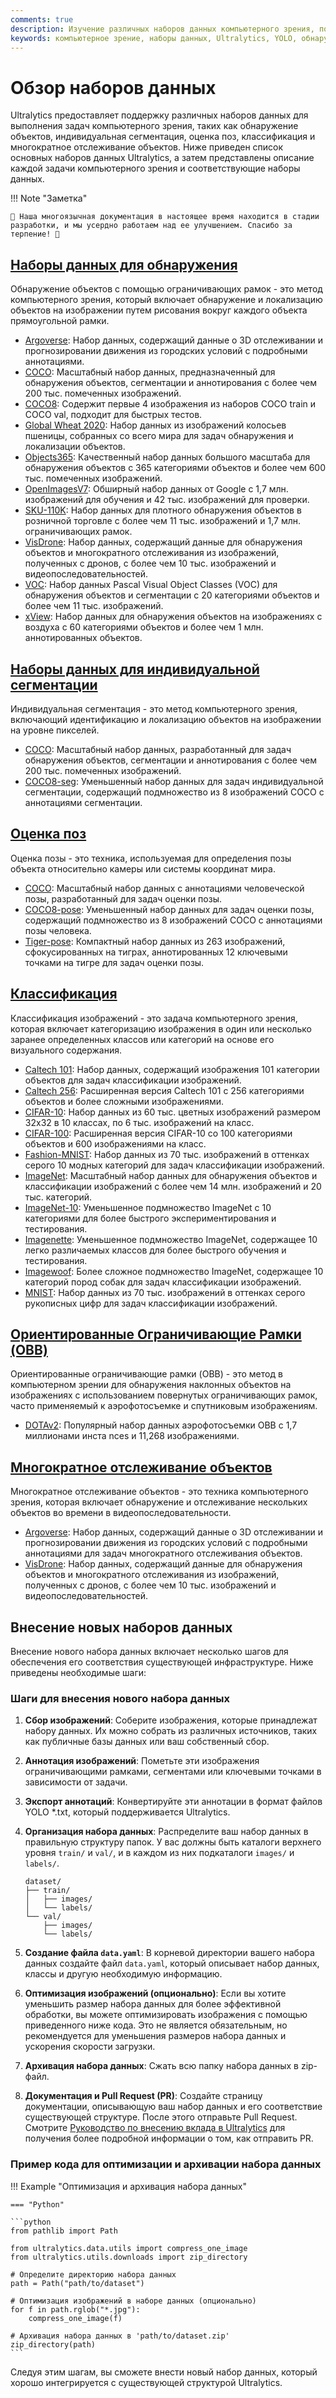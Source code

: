 ```yaml
---
comments: true
description: Изучение различных наборов данных компьютерного зрения, поддерживаемых Ultralytics, для задач объектного обнаружения, сегментации, оценки поз, классификации изображений и многократного отслеживания объектов.
keywords: компьютерное зрение, наборы данных, Ultralytics, YOLO, обнаружение объектов, индивидуальная сегментация, оценка позы, классификация изображений, многократное отслеживание объектов
---
```


# Обзор наборов данных

Ultralytics предоставляет поддержку различных наборов данных для выполнения задач компьютерного зрения, таких как обнаружение объектов, индивидуальная сегментация, оценка поз, классификация и многократное отслеживание объектов. Ниже приведен список основных наборов данных Ultralytics, а затем представлены описание каждой задачи компьютерного зрения и соответствующие наборы данных.

!!! Note "Заметка"

    🚧 Наша многоязычная документация в настоящее время находится в стадии разработки, и мы усердно работаем над ее улучшением. Спасибо за терпение! 🙏

## [Наборы данных для обнаружения](../../datasets/detect/index.md)

Обнаружение объектов с помощью ограничивающих рамок - это метод компьютерного зрения, который включает обнаружение и локализацию объектов на изображении путем рисования вокруг каждого объекта прямоугольной рамки.

- [Argoverse](../../datasets/detect/argoverse.md): Набор данных, содержащий данные о 3D отслеживании и прогнозировании движения из городских условий с подробными аннотациями.
- [COCO](../../datasets/detect/coco.md): Масштабный набор данных, предназначенный для обнаружения объектов, сегментации и аннотирования с более чем 200 тыс. помеченных изображений.
- [COCO8](../../datasets/detect/coco8.md): Содержит первые 4 изображения из наборов COCO train и COCO val, подходит для быстрых тестов.
- [Global Wheat 2020](../../datasets/detect/globalwheat2020.md): Набор данных из изображений колосьев пшеницы, собранных со всего мира для задач обнаружения и локализации объектов.
- [Objects365](../../datasets/detect/objects365.md): Качественный набор данных большого масштаба для обнаружения объектов с 365 категориями объектов и более чем 600 тыс. помеченных изображений.
- [OpenImagesV7](../../datasets/detect/open-images-v7.md): Обширный набор данных от Google с 1,7 млн. изображений для обучения и 42 тыс. изображений для проверки.
- [SKU-110K](../../datasets/detect/sku-110k.md): Набор данных для плотного обнаружения объектов в розничной торговле с более чем 11 тыс. изображений и 1,7 млн. ограничивающих рамок.
- [VisDrone](../../datasets/detect/visdrone.md): Набор данных, содержащий данные для обнаружения объектов и многократного отслеживания из изображений, полученных с дронов, с более чем 10 тыс. изображений и видеопоследовательностей.
- [VOC](../../datasets/detect/voc.md): Набор данных Pascal Visual Object Classes (VOC) для обнаружения объектов и сегментации с 20 категориями объектов и более чем 11 тыс. изображений.
- [xView](../../datasets/detect/xview.md): Набор данных для обнаружения объектов на изображениях с воздуха с 60 категориями объектов и более чем 1 млн. аннотированных объектов.

## [Наборы данных для индивидуальной сегментации](../../datasets/segment/index.md)

Индивидуальная сегментация - это метод компьютерного зрения, включающий идентификацию и локализацию объектов на изображении на уровне пикселей.

- [COCO](../../datasets/segment/coco.md): Масштабный набор данных, разработанный для задач обнаружения объектов, сегментации и аннотирования с более чем 200 тыс. помеченных изображений.
- [COCO8-seg](../../datasets/segment/coco8-seg.md): Уменьшенный набор данных для задач индивидуальной сегментации, содержащий подмножество из 8 изображений COCO с аннотациями сегментации.

## [Оценка поз](../../datasets/pose/index.md)

Оценка позы - это техника, используемая для определения позы объекта относительно камеры или системы координат мира.

- [COCO](../../datasets/pose/coco.md): Масштабный набор данных с аннотациями человеческой позы, разработанный для задач оценки позы.
- [COCO8-pose](../../datasets/pose/coco8-pose.md): Уменьшенный набор данных для задач оценки позы, содержащий подмножество из 8 изображений COCO с аннотациями позы человека.
- [Tiger-pose](../../datasets/pose/tiger-pose.md): Компактный набор данных из 263 изображений, сфокусированных на тиграх, аннотированных 12 ключевыми точками на тигре для задач оценки позы.

## [Классификация](../../datasets/classify/index.md)

Классификация изображений - это задача компьютерного зрения, которая включает категоризацию изображения в один или несколько заранее определенных классов или категорий на основе его визуального содержания.

- [Caltech 101](../../datasets/classify/caltech101.md): Набор данных, содержащий изображения 101 категории объектов для задач классификации изображений.
- [Caltech 256](../../datasets/classify/caltech256.md): Расширенная версия Caltech 101 с 256 категориями объектов и более сложными изображениями.
- [CIFAR-10](../../datasets/classify/cifar10.md): Набор данных из 60 тыс. цветных изображений размером 32x32 в 10 классах, по 6 тыс. изображений на класс.
- [CIFAR-100](../../datasets/classify/cifar100.md): Расширенная версия CIFAR-10 со 100 категориями объектов и 600 изображениями на класс.
- [Fashion-MNIST](../../datasets/classify/fashion-mnist.md): Набор данных из 70 тыс. изображений в оттенках серого 10 модных категорий для задач классификации изображений.
- [ImageNet](../../datasets/classify/imagenet.md): Масштабный набор данных для обнаружения объектов и классификации изображений с более чем 14 млн. изображений и 20 тыс. категорий.
- [ImageNet-10](../../datasets/classify/imagenet10.md): Уменьшенное подмножество ImageNet с 10 категориями для более быстрого экспериментирования и тестирования.
- [Imagenette](../../datasets/classify/imagenette.md): Уменьшенное подмножество ImageNet, содержащее 10 легко различаемых классов для более быстрого обучения и тестирования.
- [Imagewoof](../../datasets/classify/imagewoof.md): Более сложное подмножество ImageNet, содержащее 10 категорий пород собак для задач классификации изображений.
- [MNIST](../../datasets/classify/mnist.md): Набор данных из 70 тыс. изображений в оттенках серого рукописных цифр для задач классификации изображений.

## [Ориентированные Ограничивающие Рамки (OBB)](../../datasets/obb/index.md)

Ориентированные ограничивающие рамки (OBB) - это метод в компьютерном зрении для обнаружения наклонных объектов на изображениях с использованием повернутых ограничивающих рамок, часто применяемый к аэрофотосъемке и спутниковым изображениям.

- [DOTAv2](../../datasets/obb/dota-v2.md): Популярный набор данных аэрофотосъемки OBB с 1,7 миллионами инста nces и 11,268 изображениями.

## [Многократное отслеживание объектов](../../datasets/track/index.md)

Многократное отслеживание объектов - это техника компьютерного зрения, которая включает обнаружение и отслеживание нескольких объектов во времени в видеопоследовательности.

- [Argoverse](../../datasets/detect/argoverse.md): Набор данных, содержащий данные о 3D отслеживании и прогнозировании движения из городских условий с подробными аннотациями для задач многократного отслеживания объектов.
- [VisDrone](../../datasets/detect/visdrone.md): Набор данных, содержащий данные для обнаружения объектов и многократного отслеживания из изображений, полученных с дронов, с более чем 10 тыс. изображений и видеопоследовательностей.

## Внесение новых наборов данных

Внесение нового набора данных включает несколько шагов для обеспечения его соответствия существующей инфраструктуре. Ниже приведены необходимые шаги:

### Шаги для внесения нового набора данных

1. **Сбор изображений**: Соберите изображения, которые принадлежат набору данных. Их можно собрать из различных источников, таких как публичные базы данных или ваш собственный сбор.

2. **Аннотация изображений**: Пометьте эти изображения ограничивающими рамками, сегментами или ключевыми точками в зависимости от задачи.

3. **Экспорт аннотаций**: Конвертируйте эти аннотации в формат файлов YOLO *.txt, который поддерживается Ultralytics.

4. **Организация набора данных**: Распределите ваш набор данных в правильную структуру папок. У вас должны быть каталоги верхнего уровня `train/` и `val/`, и в каждом из них подкаталоги `images/` и `labels/`.

    ```
    dataset/
    ├── train/
    │   ├── images/
    │   └── labels/
    └── val/
        ├── images/
        └── labels/
    ```

5. **Создание файла `data.yaml`**: В корневой директории вашего набора данных создайте файл `data.yaml`, который описывает набор данных, классы и другую необходимую информацию.

6. **Оптимизация изображений (опционально)**: Если вы хотите уменьшить размер набора данных для более эффективной обработки, вы можете оптимизировать изображения с помощью приведенного ниже кода. Это не является обязательным, но рекомендуется для уменьшения размеров набора данных и ускорения скорости загрузки.

7. **Архивация набора данных**: Сжать всю папку набора данных в zip-файл.

8. **Документация и Pull Request (PR)**: Создайте страницу документации, описывающую ваш набор данных и его соответствие существующей структуре. После этого отправьте Pull Request. Смотрите [Руководство по внесению вклада в Ultralytics](https://docs.ultralytics.com/help/contributing) для получения более подробной информации о том, как отправить PR.

### Пример кода для оптимизации и архивации набора данных

!!! Example "Оптимизация и архивация набора данных"

    === "Python"

    ```python
    from pathlib import Path

    from ultralytics.data.utils import compress_one_image
    from ultralytics.utils.downloads import zip_directory

    # Определите директорию набора данных
    path = Path("path/to/dataset")

    # Оптимизация изображений в наборе данных (опционально)
    for f in path.rglob("*.jpg"):
        compress_one_image(f)

    # Архивация набора данных в 'path/to/dataset.zip'
    zip_directory(path)
    ```

Следуя этим шагам, вы сможете внести новый набор данных, который хорошо интегрируется с существующей структурой Ultralytics.
